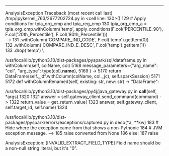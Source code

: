 ---------------------------------------------------------------------------
AnalysisException                         Traceback (most recent call last)
/tmp/ipykernel_763/2677202724.py in <cell line: 130>()
    129 # Apply conditions for tpia_org_cmp and tpia_reg_cmp
    130 tpia_org_cmp_a = tpia_org_cmp.withColumn('temp', apply_conditions(F.col('PERCENTILE_90'), F.col('20th_Percentile'), F.col('80th_Percentile'))) \
--> 131                             .withColumn('COMPARE_IND_CODE', F.col('temp').getItem(0)) \
    132                             .withColumn('COMPARE_IND_E_DESC', F.col('temp').getItem(1)) \
    133                             .drop('temp') \

/usr/local/lib/python3.10/dist-packages/pyspark/sql/dataframe.py in withColumn(self, colName, col)
   5168                 message_parameters={"arg_name": "col", "arg_type": type(col).__name__},
   5169             )
-> 5170         return DataFrame(self._jdf.withColumn(colName, col._jc), self.sparkSession)
   5171 
   5172     def withColumnRenamed(self, existing: str, new: str) -> "DataFrame":

/usr/local/lib/python3.10/dist-packages/py4j/java_gateway.py in __call__(self, *args)
   1320 
   1321         answer = self.gateway_client.send_command(command)
-> 1322         return_value = get_return_value(
   1323             answer, self.gateway_client, self.target_id, self.name)
   1324 

/usr/local/lib/python3.10/dist-packages/pyspark/errors/exceptions/captured.py in deco(*a, **kw)
    183                 # Hide where the exception came from that shows a non-Pythonic
    184                 # JVM exception message.
--> 185                 raise converted from None
    186             else:
    187                 raise

AnalysisException: [INVALID_EXTRACT_FIELD_TYPE] Field name should be a non-null string literal, but it's "0".
